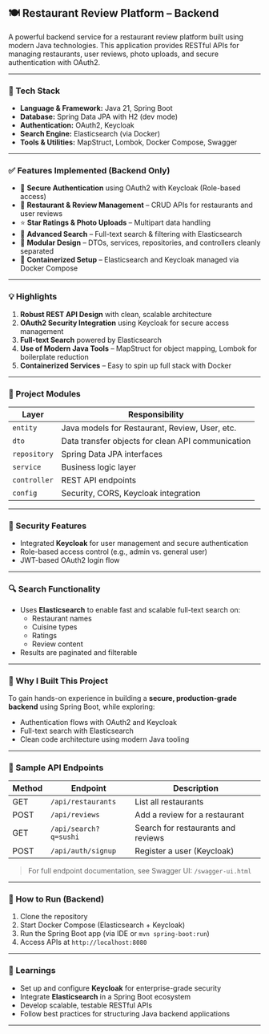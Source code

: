## 🍽️ Restaurant Review Platform – Backend

A powerful backend service for a restaurant review platform built using modern Java technologies. This application provides RESTful APIs for managing restaurants, user reviews, photo uploads, and secure authentication with OAuth2.

---

### 🔧 Tech Stack

- **Language & Framework:** Java 21, Spring Boot
- **Database:** Spring Data JPA with H2 (dev mode)
- **Authentication:** OAuth2, Keycloak
- **Search Engine:** Elasticsearch (via Docker)
- **Tools & Utilities:** MapStruct, Lombok, Docker Compose, Swagger

---

### ✅ Features Implemented (Backend Only)

- 🔐 **Secure Authentication** using OAuth2 with Keycloak (Role-based access)
- 🧾 **Restaurant & Review Management** – CRUD APIs for restaurants and user reviews
- ⭐ **Star Ratings & Photo Uploads** – Multipart data handling
- 🔎 **Advanced Search** – Full-text search & filtering with Elasticsearch
- 🧩 **Modular Design** – DTOs, services, repositories, and controllers cleanly separated
- 🐳 **Containerized Setup** – Elasticsearch and Keycloak managed via Docker Compose

---

### 💡 Highlights

1. **Robust REST API Design** with clean, scalable architecture
2. **OAuth2 Security Integration** using Keycloak for secure access management
3. **Full-text Search** powered by Elasticsearch
4. **Use of Modern Java Tools** – MapStruct for object mapping, Lombok for boilerplate reduction
5. **Containerized Services** – Easy to spin up full stack with Docker

---

### 📂 Project Modules

| Layer         | Responsibility                                      |
|---------------|------------------------------------------------------|
| `entity`      | Java models for Restaurant, Review, User, etc.      |
| `dto`         | Data transfer objects for clean API communication   |
| `repository`  | Spring Data JPA interfaces                          |
| `service`     | Business logic layer                                |
| `controller`  | REST API endpoints                                  |
| `config`      | Security, CORS, Keycloak integration                |

---

### 🔐 Security Features

- Integrated **Keycloak** for user management and secure authentication
- Role-based access control (e.g., admin vs. general user)
- JWT-based OAuth2 login flow

---

### 🔍 Search Functionality

- Uses **Elasticsearch** to enable fast and scalable full-text search on:
  - Restaurant names
  - Cuisine types
  - Ratings
  - Review content
- Results are paginated and filterable

---

### 🧠 Why I Built This Project

To gain hands-on experience in building a **secure, production-grade backend** using Spring Boot, while exploring:
- Authentication flows with OAuth2 and Keycloak
- Full-text search with Elasticsearch
- Clean code architecture using modern Java tooling

---

### 📸 Sample API Endpoints

| Method | Endpoint | Description |
|--------|----------|-------------|
| GET | `/api/restaurants` | List all restaurants |
| POST | `/api/reviews` | Add a review for a restaurant |
| GET | `/api/search?q=sushi` | Search for restaurants and reviews |
| POST | `/api/auth/signup` | Register a user (Keycloak) |

> For full endpoint documentation, see Swagger UI: `/swagger-ui.html`

---

### 🚀 How to Run (Backend)

1. Clone the repository
2. Start Docker Compose (Elasticsearch + Keycloak)
3. Run the Spring Boot app (via IDE or `mvn spring-boot:run`)
4. Access APIs at `http://localhost:8080`

---

### 🧠 Learnings

- Set up and configure **Keycloak** for enterprise-grade security
- Integrate **Elasticsearch** in a Spring Boot ecosystem
- Develop scalable, testable RESTful APIs
- Follow best practices for structuring Java backend applications

---

